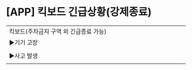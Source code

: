 # [APP] 킥보드 긴급상황(강제종료)

|  |  |  |  |  |  |  |  |  |  |  |  |  |  |
| --- | --- | --- | --- | --- | --- | --- | --- | --- | --- | --- | --- | --- | --- |
| 킥보드(주차금지 구역 외 긴급종료 가능) | | | | | | | | | | | | | |
| ►기기 고장 | | | | | | | | | | | | | |
|  | | | | | | | | | | | | | |
| ►사고 발생 | | | | | | | | | | | | | |
|  | | | | | | | | | | | | | |